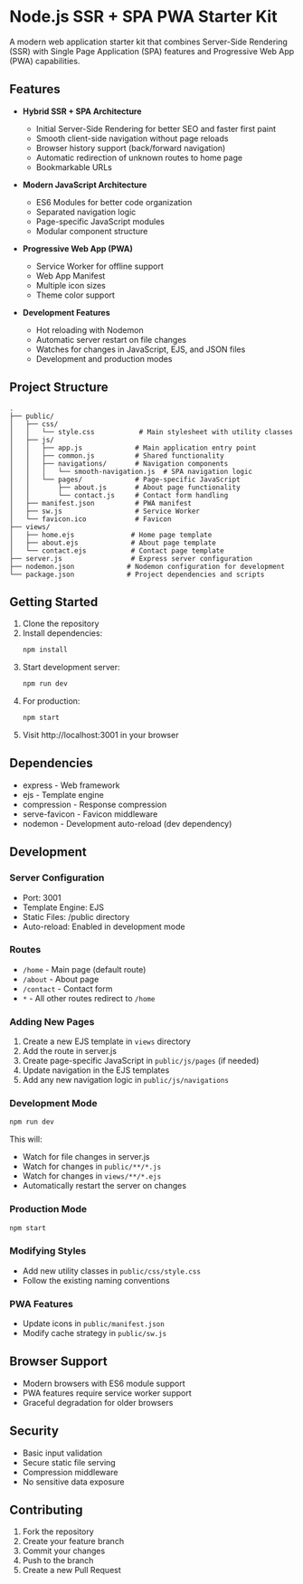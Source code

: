 # Node.js SSR + SPA PWA Starter Kit

A modern web application starter kit that combines Server-Side Rendering (SSR) with Single Page Application (SPA) features and Progressive Web App (PWA) capabilities.

## Features

- **Hybrid SSR + SPA Architecture**
  - Initial Server-Side Rendering for better SEO and faster first paint
  - Smooth client-side navigation without page reloads
  - Browser history support (back/forward navigation)
  - Automatic redirection of unknown routes to home page
  - Bookmarkable URLs

- **Modern JavaScript Architecture**
  - ES6 Modules for better code organization
  - Separated navigation logic
  - Page-specific JavaScript modules
  - Modular component structure

- **Progressive Web App (PWA)**
  - Service Worker for offline support
  - Web App Manifest
  - Multiple icon sizes
  - Theme color support

- **Development Features**
  - Hot reloading with Nodemon
  - Automatic server restart on file changes
  - Watches for changes in JavaScript, EJS, and JSON files
  - Development and production modes

## Project Structure

```
.
├── public/
│   ├── css/
│   │   └── style.css           # Main stylesheet with utility classes
│   ├── js/
│   │   ├── app.js             # Main application entry point
│   │   ├── common.js          # Shared functionality
│   │   ├── navigations/       # Navigation components
│   │   │   └── smooth-navigation.js  # SPA navigation logic
│   │   └── pages/             # Page-specific JavaScript
│   │       ├── about.js       # About page functionality
│   │       └── contact.js     # Contact form handling
│   ├── manifest.json          # PWA manifest
│   ├── sw.js                  # Service Worker
│   └── favicon.ico            # Favicon
├── views/
│   ├── home.ejs              # Home page template
│   ├── about.ejs             # About page template
│   └── contact.ejs           # Contact page template
├── server.js                 # Express server configuration
├── nodemon.json             # Nodemon configuration for development
└── package.json             # Project dependencies and scripts
```

## Getting Started

1. Clone the repository
2. Install dependencies:
   ```bash
   npm install
   ```
3. Start development server:
   ```bash
   npm run dev
   ```
4. For production:
   ```bash
   npm start
   ```
5. Visit http://localhost:3001 in your browser

## Dependencies

- express - Web framework
- ejs - Template engine
- compression - Response compression
- serve-favicon - Favicon middleware
- nodemon - Development auto-reload (dev dependency)

## Development

### Server Configuration
- Port: 3001
- Template Engine: EJS
- Static Files: /public directory
- Auto-reload: Enabled in development mode

### Routes
- `/home` - Main page (default route)
- `/about` - About page
- `/contact` - Contact form
- `*` - All other routes redirect to `/home`

### Adding New Pages

1. Create a new EJS template in `views` directory
2. Add the route in server.js
3. Create page-specific JavaScript in `public/js/pages` (if needed)
4. Update navigation in the EJS templates
5. Add any new navigation logic in `public/js/navigations`

### Development Mode
```bash
npm run dev
```
This will:
- Watch for file changes in server.js
- Watch for changes in `public/**/*.js`
- Watch for changes in `views/**/*.ejs`
- Automatically restart the server on changes

### Production Mode
```bash
npm start
```

### Modifying Styles
- Add new utility classes in `public/css/style.css`
- Follow the existing naming conventions

### PWA Features
- Update icons in `public/manifest.json`
- Modify cache strategy in `public/sw.js`

## Browser Support
- Modern browsers with ES6 module support
- PWA features require service worker support
- Graceful degradation for older browsers

## Security
- Basic input validation
- Secure static file serving
- Compression middleware
- No sensitive data exposure

## Contributing
1. Fork the repository
2. Create your feature branch
3. Commit your changes
4. Push to the branch
5. Create a new Pull Request
